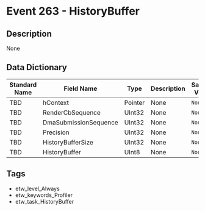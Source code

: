 # Event 263 - HistoryBuffer

## Description
None

## Data Dictionary
|Standard Name|Field Name|Type|Description|Sample Value|
|---|---|---|---|---|
|TBD|hContext|Pointer|None|`None`|
|TBD|RenderCbSequence|UInt32|None|`None`|
|TBD|DmaSubmissionSequence|UInt32|None|`None`|
|TBD|Precision|UInt32|None|`None`|
|TBD|HistoryBufferSize|UInt32|None|`None`|
|TBD|HistoryBuffer|UInt8|None|`None`|

## Tags
* etw_level_Always
* etw_keywords_Profiler
* etw_task_HistoryBuffer